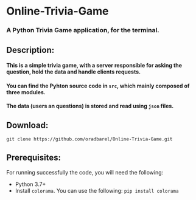 # Online-Trivia-Game
### A Python Trivia Game application, for the terminal.

## Description:
#### This is a simple trivia game, with a server responsible for asking the question, hold the data and handle clients requests.
#### You can find the Pyhton source code in `src`, which mainly composed of three modules.
#### The data (users an questions) is stored and read using `json` files.

## Download:
    git clone https://github.com/oradbarel/Online-Trivia-Game.git
    
## Prerequisites:
For running successfully the code, you will need the following:
* Python 3.7+
* Install `colorama`. You can use the following: `pip install colorama` 
